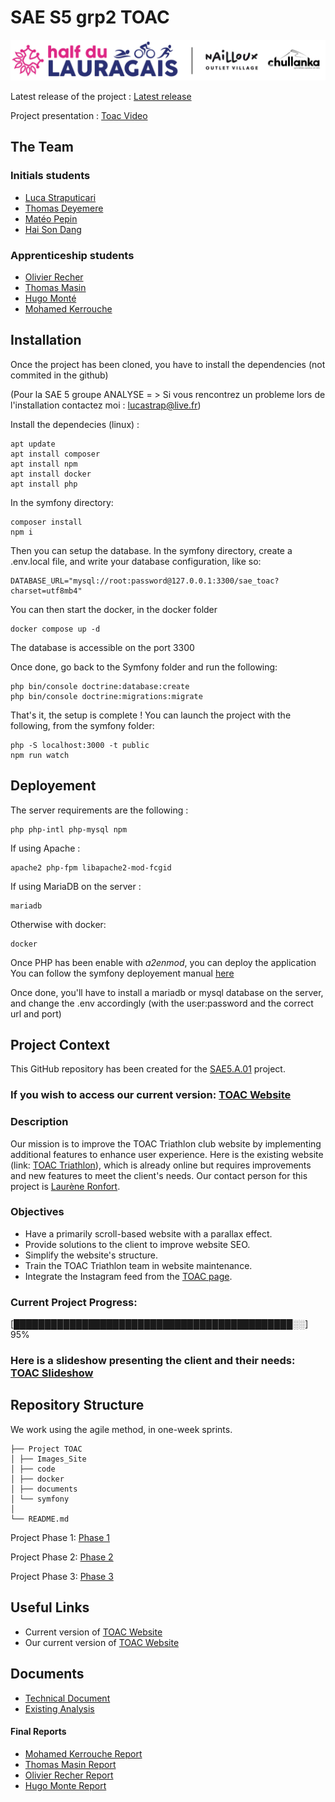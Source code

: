 # SAE S5 grp2 TOAC

![TOAC Triathlon](./Images_Site/index_top.jpg)

Latest release of the project : [Latest release](https://github.com/lucastrap/S5-SAE-TOAC-grp2/releases/tag/v4.0)

Project presentation : [Toac Video](https://www.youtube.com/watch?v=hTjv_Lp5zr4)

## The Team

### Initials students
- [Luca Straputicari](https://github.com/lucastrap)
- [Thomas Deyemere](https://github.com/bsct-tormod)
- [Matéo Pepin](https://github.com/SOLUPRED3)
- [Hai Son Dang](https://github.com/haisondang)

### Apprenticeship students
- [Olivier Recher](https://github.com/OlivierRecher)
- [Thomas Masin](https://github.com/caerroff)
- [Hugo Monté](https://github.com/hugomonte)
- [Mohamed Kerrouche](https://github.com/Fiujy)



## Installation

Once the project has been cloned, you have to install the dependencies (not commited in the github)

(Pour la SAE 5 groupe ANALYSE = > Si vous rencontrez un probleme lors de l'installation contactez moi : lucastrap@live.fr)

Install the dependecies (linux) : 
```
apt update
apt install composer
apt install npm
apt install docker
apt install php
```

In the symfony directory:
```
composer install
npm i
```

Then you can setup the database.
In the symfony directory, create a .env.local file, and write your database configuration, like so:
```
DATABASE_URL="mysql://root:password@127.0.0.1:3300/sae_toac?charset=utf8mb4"
```

You can then start the docker, in the docker folder
```
docker compose up -d
```
The database is accessible on the port 3300

Once done, go back to the Symfony folder and run the following:
```
php bin/console doctrine:database:create
php bin/console doctrine:migrations:migrate
```

That's it, the setup is complete !
You can launch the project with the following, from the symfony folder:
```
php -S localhost:3000 -t public
npm run watch
```

## Deployement

The server requirements are the following :
```
php php-intl php-mysql npm
```

If using Apache :
```
apache2 php-fpm libapache2-mod-fcgid
```

If using MariaDB on the server :
```
mariadb
```

Otherwise with docker:
```
docker
```

Once PHP has been enable with *a2enmod*, you can deploy the application
You can follow the symfony deployement manual [here](https://symfony.com/doc/current/setup/web_server_configuration.html)

Once done, you'll have to install a mariadb or mysql database on the server, and change the .env accordingly (with the user:password and the correct url and port)


## Project Context

This GitHub repository has been created for the [SAE5.A.01](https://webetud.iut-blagnac.fr/course/view.php?id=1131) project.

### If you wish to access our current version: [TOAC Website](https://lucastrap.github.io/S5-SAE-TOAC-grp2/)

### Description

Our mission is to improve the TOAC Triathlon club website by implementing additional features to enhance user experience. Here is the existing website (link: [TOAC Triathlon](https://half.toac-triathlon.com/)), which is already online but requires improvements and new features to meet the client's needs. Our contact person for this project is [Laurène Ronfort](https://fr.linkedin.com/in/laurene-ronfort).

### Objectives

- Have a primarily scroll-based website with a parallax effect.
- Provide solutions to the client to improve website SEO.
- Simplify the website's structure.
- Train the TOAC Triathlon team in website maintenance.
- Integrate the Instagram feed from the [TOAC page](https://www.instagram.com/toactriathlon/).

### Current Project Progress:

[█████████████████████████████████████████████░░] 95%

### Here is a slideshow presenting the client and their needs: [TOAC Slideshow](https://docs.google.com/presentation/d/19AGVjNUYI3qM5f7slZo5BkiuPfHRaJR4KTdoPo22Uow/edit#slide=id.g27b0f7cac84_1_155)

## Repository Structure

We work using the agile method, in one-week sprints.

```
├── Project TOAC
│ ├── Images_Site
│ ├── code
│ ├── docker
│ ├── documents
│ └── symfony
│
└── README.md
```

Project Phase 1: [Phase 1](https://github.com/lucastrap/S5-SAE-TOAC-grp2/issues?q=is%3Aopen+is%3Aissue+milestone%3A%22Phase+1%22)

Project Phase 2: [Phase 2](https://github.com/lucastrap/S5-SAE-TOAC-grp2/issues?q=is%3Aopen+is%3Aissue+milestone%3A%22Phase+2%22)

Project Phase 3: [Phase 3](https://github.com/lucastrap/S5-SAE-TOAC-grp2/issues?q=is%3Aopen+is%3Aissue+milestone%3A%22Phase+3%22)


## Useful Links

- Current version of [TOAC Website](https://half.toac-triathlon.com/)
- Our current version of [TOAC Website](https://lucastrap.github.io/S5-SAE-TOAC-grp2/)

## Documents
- [Technical Document](./documents/documentation_technique.adoc)
- [Existing Analysis](./documents/AnalyseExistant.pdf)

#### Final Reports

- [Mohamed Kerrouche Report](./documents/rapportsAlternants/KerroucheMohamedToec.pdf)
- [Thomas Masin Report](./documents/rapportsAlternants/MasinThomasToec.pdf)
- [Olivier Recher Report](./documents/rapportsAlternants/RecherOlivierToac.pdf)
- [Hugo Monte Report](./documents/rapportsAlternants/MonteHugoToac.pdf)
